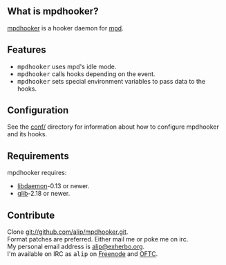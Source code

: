 ## What is mpdhooker? ##
[mpdhooker](http://github.com/alip/mpdhooker/) is a hooker daemon for [mpd](http://mpd.wikia.com/).  

## Features ##
- <tt>mpdhooker</tt> uses mpd's idle mode.
- <tt>mpdhooker</tt> calls hooks depending on the event.
- <tt>mpdhooker</tt> sets special environment variables to pass data to the hooks.

## Configuration ##
See the [conf/](http://github.com/alip/mpdhooker/tree/master/conf/) directory
for information about how to configure mpdhooker and its hooks.

## Requirements ##
mpdhooker requires:

 - [libdaemon](http://0pointer.de/lennart/projects/libdaemon/)-0.13 or newer.
 - [glib](http://library.gnome.org/devel/glib/)-2.18 or newer.

## Contribute ##
Clone [git://github.com/alip/mpdhooker.git](git://github.com/alip/mpdhooker.git).  
Format patches are preferred. Either mail me or poke me on irc.  
My personal email address is [alip@exherbo.org](mailto:alip@exherbo.org).  
I'm available on IRC as <tt>alip</tt> on [Freenode](http://www.freenode.net/) and [OFTC](http://www.oftc.net/).
